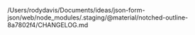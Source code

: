 /Users/rodydavis/Documents/ideas/json-form-json/web/node_modules/.staging/@material/notched-outline-8a7802f4/CHANGELOG.md